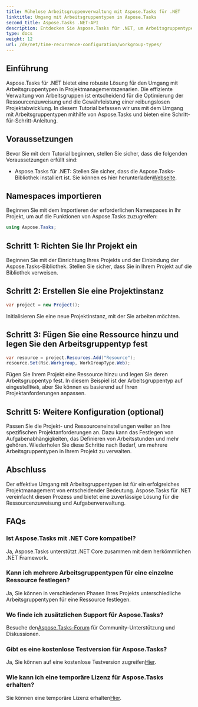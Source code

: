 ```yaml
---
title: Mühelose Arbeitsgruppenverwaltung mit Aspose.Tasks für .NET
linktitle: Umgang mit Arbeitsgruppentypen in Aspose.Tasks
second_title: Aspose.Tasks .NET-API
description: Entdecken Sie Aspose.Tasks für .NET, um Arbeitsgruppentypen in Ihrem Projekt mühelos zu verwalten. Optimieren Sie die Ressourcenzuteilung und verbessern Sie das Projektmanagement.
type: docs
weight: 12
url: /de/net/time-recurrence-configuration/workgroup-types/
---
```

## Einführung
Aspose.Tasks für .NET bietet eine robuste Lösung für den Umgang mit Arbeitsgruppentypen in Projektmanagementszenarien. Die effiziente Verwaltung von Arbeitsgruppen ist entscheidend für die Optimierung der Ressourcenzuweisung und die Gewährleistung einer reibungslosen Projektabwicklung. In diesem Tutorial befassen wir uns mit dem Umgang mit Arbeitsgruppentypen mithilfe von Aspose.Tasks und bieten eine Schritt-für-Schritt-Anleitung.
## Voraussetzungen
Bevor Sie mit dem Tutorial beginnen, stellen Sie sicher, dass die folgenden Voraussetzungen erfüllt sind:
-  Aspose.Tasks für .NET: Stellen Sie sicher, dass die Aspose.Tasks-Bibliothek installiert ist. Sie können es hier herunterladen[Webseite](https://releases.aspose.com/tasks/net/).
## Namespaces importieren
Beginnen Sie mit dem Importieren der erforderlichen Namespaces in Ihr Projekt, um auf die Funktionen von Aspose.Tasks zuzugreifen:
```csharp
using Aspose.Tasks;
```
## Schritt 1: Richten Sie Ihr Projekt ein
Beginnen Sie mit der Einrichtung Ihres Projekts und der Einbindung der Aspose.Tasks-Bibliothek. Stellen Sie sicher, dass Sie in Ihrem Projekt auf die Bibliothek verweisen.
## Schritt 2: Erstellen Sie eine Projektinstanz
```csharp
var project = new Project();
```
Initialisieren Sie eine neue Projektinstanz, mit der Sie arbeiten möchten.
## Schritt 3: Fügen Sie eine Ressource hinzu und legen Sie den Arbeitsgruppentyp fest
```csharp
var resource = project.Resources.Add("Resource");
resource.Set(Rsc.Workgroup, WorkGroupType.Web);
```
 Fügen Sie Ihrem Projekt eine Ressource hinzu und legen Sie deren Arbeitsgruppentyp fest. In diesem Beispiel ist der Arbeitsgruppentyp auf eingestellt`Web`, aber Sie können es basierend auf Ihren Projektanforderungen anpassen.
## Schritt 5: Weitere Konfiguration (optional)
Passen Sie die Projekt- und Ressourceneinstellungen weiter an Ihre spezifischen Projektanforderungen an. Dazu kann das Festlegen von Aufgabenabhängigkeiten, das Definieren von Arbeitsstunden und mehr gehören.
Wiederholen Sie diese Schritte nach Bedarf, um mehrere Arbeitsgruppentypen in Ihrem Projekt zu verwalten.
## Abschluss
Der effektive Umgang mit Arbeitsgruppentypen ist für ein erfolgreiches Projektmanagement von entscheidender Bedeutung. Aspose.Tasks für .NET vereinfacht diesen Prozess und bietet eine zuverlässige Lösung für die Ressourcenzuweisung und Aufgabenverwaltung.
## FAQs
### Ist Aspose.Tasks mit .NET Core kompatibel?
Ja, Aspose.Tasks unterstützt .NET Core zusammen mit dem herkömmlichen .NET Framework.
### Kann ich mehrere Arbeitsgruppentypen für eine einzelne Ressource festlegen?
Ja, Sie können in verschiedenen Phasen Ihres Projekts unterschiedliche Arbeitsgruppentypen für eine Ressource festlegen.
### Wo finde ich zusätzlichen Support für Aspose.Tasks?
 Besuche den[Aspose.Tasks-Forum](https://forum.aspose.com/c/tasks/15) für Community-Unterstützung und Diskussionen.
### Gibt es eine kostenlose Testversion für Aspose.Tasks?
 Ja, Sie können auf eine kostenlose Testversion zugreifen[Hier](https://releases.aspose.com/).
### Wie kann ich eine temporäre Lizenz für Aspose.Tasks erhalten?
 Sie können eine temporäre Lizenz erhalten[Hier](https://purchase.aspose.com/temporary-license/).